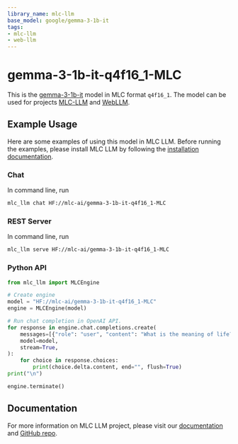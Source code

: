 ```yaml
---
library_name: mlc-llm
base_model: google/gemma-3-1b-it
tags:
- mlc-llm
- web-llm
---
```


# gemma-3-1b-it-q4f16_1-MLC

This is the [gemma-3-1b-it](https://huggingface.co/google/gemma-3-1b-it) model in MLC format `q4f16_1`.
The model can be used for projects [MLC-LLM](https://github.com/mlc-ai/mlc-llm) and [WebLLM](https://github.com/mlc-ai/web-llm).

## Example Usage

Here are some examples of using this model in MLC LLM.
Before running the examples, please install MLC LLM by following the [installation documentation](https://llm.mlc.ai/docs/install/mlc_llm.html#install-mlc-packages).

### Chat

In command line, run
```bash
mlc_llm chat HF://mlc-ai/gemma-3-1b-it-q4f16_1-MLC
```

### REST Server

In command line, run
```bash
mlc_llm serve HF://mlc-ai/gemma-3-1b-it-q4f16_1-MLC
```

### Python API

```python
from mlc_llm import MLCEngine

# Create engine
model = "HF://mlc-ai/gemma-3-1b-it-q4f16_1-MLC"
engine = MLCEngine(model)

# Run chat completion in OpenAI API.
for response in engine.chat.completions.create(
    messages=[{"role": "user", "content": "What is the meaning of life?"}],
    model=model,
    stream=True,
):
    for choice in response.choices:
        print(choice.delta.content, end="", flush=True)
print("\n")

engine.terminate()
```

## Documentation

For more information on MLC LLM project, please visit our [documentation](https://llm.mlc.ai/docs/) and [GitHub repo](http://github.com/mlc-ai/mlc-llm).
